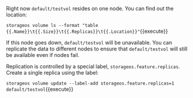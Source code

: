 Right now `default/testvol` resides on one node. You can find out the location:

`storageos volume ls --format "table {{.Name}}\t{{.Size}}\t{{.Replicas}}\t{{.Location}}"`{{execute}}

If this node goes down, `default/testvol` will be unavailable. You can replicate the data to different nodes to ensure that `default/testvol` will still be available even if nodes fail.

Replication is controlled by a special label, `storageos.feature.replicas`. Create a single replica using the label:

`storageos volume update --label-add storageos.feature.replicas=1 default/testvol`{{execute}}
